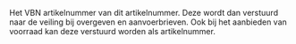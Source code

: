 Het VBN artikelnummer van dit artikelnummer. Deze wordt dan verstuurd naar de veiling bij overgeven en aanvoerbrieven. Ook bij het aanbieden van voorraad kan deze verstuurd worden als artikelnummer.